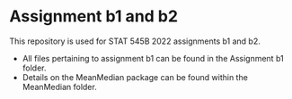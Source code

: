 # Assignment b1 and b2

This repository is used for STAT 545B 2022 assignments b1 and b2. 
- All files pertaining to assignment b1 can be found in the Assignment b1 folder. 
- Details on the MeanMedian package can be found within the MeanMedian folder. 

